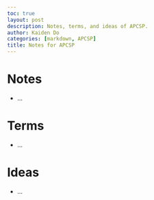 ```yaml
---
toc: true
layout: post
description: Notes, terms, and ideas of APCSP.
author: Kaiden Do
categories: [markdown, APCSP]
title: Notes for APCSP
---
```

# Notes
- ...

# Terms
- ...

# Ideas
- ...